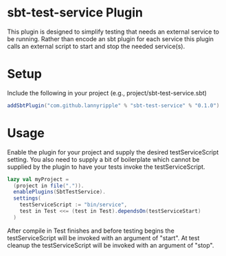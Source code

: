 # sbt-test-service Plugin

This plugin is designed to simplify testing that needs an external service
to be running.  Rather than encode an sbt plugin for each service this
plugin calls an external script to start and stop the needed service(s).

# Setup

Include the following in your project (e.g., project/sbt-test-service.sbt)

```scala
addSbtPlugin("com.github.lannyripple" % "sbt-test-service" % "0.1.0")
```

# Usage

Enable the plugin for your project and supply the desired testServiceScript setting.
You also need to supply a bit of boilerplate which cannot be supplied by the plugin
to have your tests invoke the testServiceScript.

```scala
lazy val myProject =
  (project in file(".")).
  enablePlugins(SbtTestService).
  settings(
    testServiceScript := "bin/service",
    test in Test <<= (test in Test).dependsOn(testServiceStart)
  )
```

After compile in Test finishes and before testing begins the testServiceScript
will be invoked with an argument of "start".  At test cleanup the testServiceScript
will be invoked with an argument of "stop".
